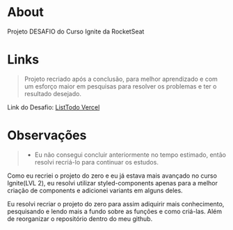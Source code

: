 # About
Projeto DESAFIO do Curso Ignite da RocketSeat

# Links
> Projeto recriado após a conclusão, para melhor aprendizado e com um esforço maior em pesquisas para resolver os problemas e ter o resultado desejado.

Link do Desafio: [ListTodo Vercel](https://todolist-ignite-duhnunes.vercel.app/)

# Observações
 > * Eu não consegui concluir anteriormente no tempo estimado, então resolvi recriá-lo para continuar os estudos.

Como eu recriei o projeto do zero e eu já estava mais avançado no curso Ignite(LVL 2), eu resolvi utilizar styled-components apenas para a melhor criação de components e adicionei variants em alguns deles.

Eu resolvi recriar o projeto do zero para assim adiquirir mais conhecimento, pesquisando e lendo mais a fundo sobre as funções e como criá-las. Além de reorganizar o repositório dentro do meu github.

